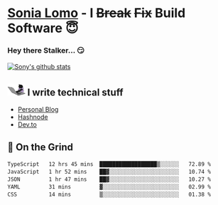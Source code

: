 # [Sonia Lomo](https://sonylomo.github.io/) - I ~~Break~~ ~~Fix~~ Build Software 😇
### Hey there Stalker... 😏 

<a href="https://github.com/sonylomo/github-readme-stats">
  <img align="center" src="https://media.giphy.com/media/lU05nFSW6Y2A/giphy.gif" alt="Sony's github stats" />
</a>

## <img src="assets/devcat.gif" width="40"> I write technical stuff
- [Personal Blog](https://www.sonylomo.dev/blog)
- [Hashnode](https://sonylomo.hashnode.dev/)
- [Dev.to](https://dev.to/sonylomo)

## 🤡 On the Grind
<!--START_SECTION:waka-->

```txt
TypeScript   12 hrs 45 mins  ██████████████████▒░░░░░░   72.89 %
JavaScript   1 hr 52 mins    ██▓░░░░░░░░░░░░░░░░░░░░░░   10.74 %
JSON         1 hr 47 mins    ██▓░░░░░░░░░░░░░░░░░░░░░░   10.27 %
YAML         31 mins         ▓░░░░░░░░░░░░░░░░░░░░░░░░   02.99 %
CSS          14 mins         ▒░░░░░░░░░░░░░░░░░░░░░░░░   01.38 %
```

<!--END_SECTION:waka-->
